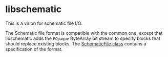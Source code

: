 libschematic
============

This is a virion for schematic file I/O.

The Schematic file format is compatible with the common one, except that libschematic adds the `POpaque` ByteArray bit stream to specify blocks that should replace existing blocks. The [SchematicFile class][SchematicFile] contains a specification of the format.

[SchematicFile]: src/sofe/libschematic/SchematicFile.php
